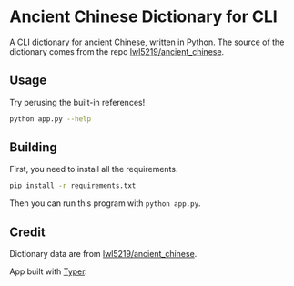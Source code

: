 # Ancient Chinese Dictionary for CLI
A CLI dictionary for ancient Chinese, written in Python. The source of the dictionary comes from the repo [lwl5219/ancient_chinese](https://github.com/lwl5219/ancient_chinese).

## Usage

Try perusing the built-in references!

```sh
python app.py --help
```

## Building

First, you need to install all the requirements.

```sh
pip install -r requirements.txt
```

Then you can run this program with `python app.py`.


## Credit

Dictionary data are from [lwl5219/ancient_chinese](https://github.com/lwl5219/ancient_chinese).

App built with [Typer](https://github.com/fastapi/typer).
